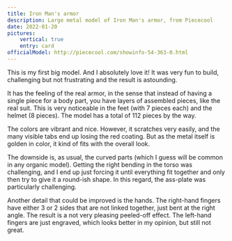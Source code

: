 ```yaml
---
title: Iron Man's armor
description: Large metal model of Iron Man's armor, from Piececool
date: 2022-01-20
pictures:
    vertical: true
    entry: card
officialModel: http://piececool.com/showinfo-54-363-0.html
---
```


This is my first big model. And I absolutely love it! It was very fun to build, challenging but not frustrating and the
result is astounding.

It has the feeling of the real armor, in the sense that instead of having a single piece for a body part, you have
layers of assembled pieces, like the real suit. This is very noticeable in the feet (with 7 pieces each) and the helmet
(8 pieces). The model has a total of 112 pieces by the way.

The colors are vibrant and nice. However, it scratches very easily, and the many visible tabs end up losing the red
coating. But as the metal itself is golden in color, it kind of fits with the overall look.

The downside is, as usual, the curved parts (which I guess will be common in any organic model). Getting the right
bending in the torso was challenging, and I end up just forcing it until everything fit together and only then try to
give it a round-ish shape. In this regard, the ass-plate was particularly challenging.

Another detail that could be improved is the hands. The right-hand fingers have either 3 or 2 sides that are not linked
together, just bent at the right angle. The result is a not very pleasing peeled-off effect. The left-hand fingers are
just engraved, which looks better in my opinion, but still not great.
